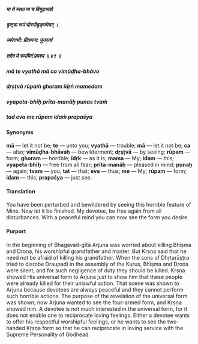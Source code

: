 ##### मा ते व्यथा मा च विमूढभावो
##### दृष्ट्वा रूपं घोरमीदृङ्ममेदम् ।
##### व्यपेतभी: प्रीतमना: पुनस्त्वं
##### तदेव मे रूपमिदं प्रपश्य ॥ ४९ ॥

##### mā te vyathā mā ca vimūḍha-bhāvo
##### dṛṣṭvā rūpaṁ ghoram īdṛṅ mamedam
##### vyapeta-bhīḥ prīta-manāḥ punas tvaṁ
##### tad eva me rūpam idaṁ prapaśya

#### Synonyms

**mā** — let it not be; **te** — unto you; **vyathā** — trouble; **mā** — let it not be; **ca** — also; **vimūḍha**-**bhāvaḥ** — bewilderment; **dṛṣṭvā** — by seeing; **rūpam** — form; **ghoram** — horrible; **īdṛk** — as it is; **mama** — My; **idam** — this; **vyapeta**-**bhīḥ** — free from all fear; **prīta**-**manāḥ** — pleased in mind; **punaḥ** — again; **tvam** — you; **tat** — that; **eva** — thus; **me** — My; **rūpam** — form; **idam** — this; **prapaśya** — just see.

#### Translation

You have been perturbed and bewildered by seeing this horrible feature of Mine. Now let it be finished. My devotee, be free again from all disturbances. With a peaceful mind you can now see the form you desire.

#### Purport

In the beginning of Bhagavad-gītā Arjuna was worried about killing Bhīṣma and Droṇa, his worshipful grandfather and master. But Kṛṣṇa said that he need not be afraid of killing his grandfather. When the sons of Dhṛtarāṣṭra tried to disrobe Draupadī in the assembly of the Kurus, Bhīṣma and Droṇa were silent, and for such negligence of duty they should be killed. Kṛṣṇa showed His universal form to Arjuna just to show him that these people were already killed for their unlawful action. That scene was shown to Arjuna because devotees are always peaceful and they cannot perform such horrible actions. The purpose of the revelation of the universal form was shown; now Arjuna wanted to see the four-armed form, and Kṛṣṇa showed him. A devotee is not much interested in the universal form, for it does not enable one to reciprocate loving feelings. Either a devotee wants to offer his respectful worshipful feelings, or he wants to see the two-handed Kṛṣṇa form so that he can reciprocate in loving service with the Supreme Personality of Godhead.